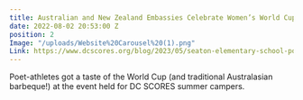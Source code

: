 ```yaml
---
title: Australian and New Zealand Embassies Celebrate Women’s World Cup with DC SCORES
date: 2022-08-02 20:53:00 Z
position: 2
Image: "/uploads/Website%20Carousel%20(1).png"
Link: https://www.dcscores.org/blog/2023/05/seaton-elementary-school-poet-athletes-celebrate-diversity-through-mini-pitch-service-learning-project
---
```


Poet-athletes got a taste of the World Cup (and traditional Australasian barbeque!) at the event held for DC SCORES summer campers.